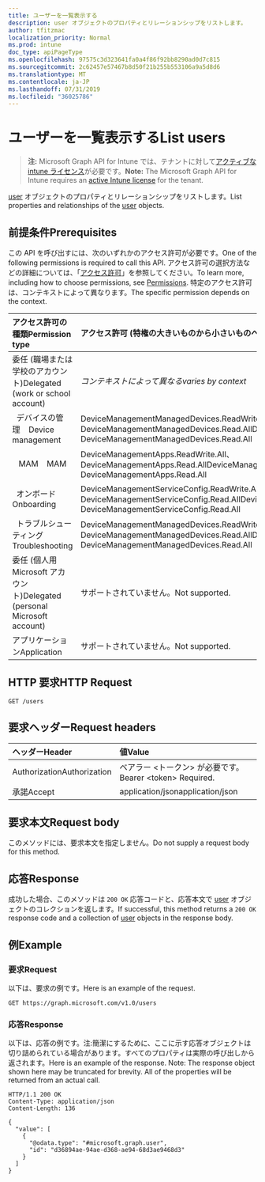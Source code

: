 ```yaml
---
title: ユーザーを一覧表示する
description: user オブジェクトのプロパティとリレーションシップをリストします。
author: tfitzmac
localization_priority: Normal
ms.prod: intune
doc_type: apiPageType
ms.openlocfilehash: 97575c3d323641fa0a4f86f92bb8290ad0d7c815
ms.sourcegitcommit: 2c62457e57467b8d50f21b255b553106a9a5d8d6
ms.translationtype: MT
ms.contentlocale: ja-JP
ms.lasthandoff: 07/31/2019
ms.locfileid: "36025786"
---
```

# <a name="list-users"></a><span data-ttu-id="c2889-103">ユーザーを一覧表示する</span><span class="sxs-lookup"><span data-stu-id="c2889-103">List users</span></span>

> <span data-ttu-id="c2889-104">**注:** Microsoft Graph API for Intune では、テナントに対して[アクティブな intune ライセンス](https://go.microsoft.com/fwlink/?linkid=839381)が必要です。</span><span class="sxs-lookup"><span data-stu-id="c2889-104">**Note:** The Microsoft Graph API for Intune requires an [active Intune license](https://go.microsoft.com/fwlink/?linkid=839381) for the tenant.</span></span>

<span data-ttu-id="c2889-105">[user](../resources/intune-shared-user.md) オブジェクトのプロパティとリレーションシップをリストします。</span><span class="sxs-lookup"><span data-stu-id="c2889-105">List properties and relationships of the [user](../resources/intune-shared-user.md) objects.</span></span>

## <a name="prerequisites"></a><span data-ttu-id="c2889-106">前提条件</span><span class="sxs-lookup"><span data-stu-id="c2889-106">Prerequisites</span></span>
<span data-ttu-id="c2889-107">この API を呼び出すには、次のいずれかのアクセス許可が必要です。</span><span class="sxs-lookup"><span data-stu-id="c2889-107">One of the following permissions is required to call this API.</span></span> <span data-ttu-id="c2889-108">アクセス許可の選択方法などの詳細については、「[アクセス許可](/graph/permissions-reference)」を参照してください。</span><span class="sxs-lookup"><span data-stu-id="c2889-108">To learn more, including how to choose permissions, see [Permissions](/graph/permissions-reference).</span></span>  <span data-ttu-id="c2889-109">特定のアクセス許可は、コンテキストによって異なります。</span><span class="sxs-lookup"><span data-stu-id="c2889-109">The specific permission depends on the context.</span></span>

|<span data-ttu-id="c2889-110">アクセス許可の種類</span><span class="sxs-lookup"><span data-stu-id="c2889-110">Permission type</span></span>|<span data-ttu-id="c2889-111">アクセス許可 (特権の大きいものから小さいものへ)</span><span class="sxs-lookup"><span data-stu-id="c2889-111">Permissions (from most to least privileged)</span></span>|
|:---|:---|
|<span data-ttu-id="c2889-112">委任 (職場または学校のアカウント)</span><span class="sxs-lookup"><span data-stu-id="c2889-112">Delegated (work or school account)</span></span>| <span data-ttu-id="c2889-113">_コンテキストによって異なる_</span><span class="sxs-lookup"><span data-stu-id="c2889-113">_varies by context_</span></span>|
| <span data-ttu-id="c2889-114">&nbsp;&nbsp;デバイスの管理</span><span class="sxs-lookup"><span data-stu-id="c2889-114">&nbsp; &nbsp; Device management</span></span> | <span data-ttu-id="c2889-115">DeviceManagementManagedDevices.ReadWrite.All、DeviceManagementManagedDevices.Read.All</span><span class="sxs-lookup"><span data-stu-id="c2889-115">DeviceManagementManagedDevices.ReadWrite.All, DeviceManagementManagedDevices.Read.All</span></span> |
| <span data-ttu-id="c2889-116">&nbsp;&nbsp; MAM</span><span class="sxs-lookup"><span data-stu-id="c2889-116">&nbsp; &nbsp; MAM</span></span> | <span data-ttu-id="c2889-117">DeviceManagementApps.ReadWrite.All、DeviceManagementApps.Read.All</span><span class="sxs-lookup"><span data-stu-id="c2889-117">DeviceManagementApps.ReadWrite.All, DeviceManagementApps.Read.All</span></span> |
| <span data-ttu-id="c2889-118">&nbsp;&nbsp;オンボード</span><span class="sxs-lookup"><span data-stu-id="c2889-118">&nbsp; &nbsp; Onboarding</span></span> | <span data-ttu-id="c2889-119">DeviceManagementServiceConfig.ReadWrite.All、DeviceManagementServiceConfig.Read.All</span><span class="sxs-lookup"><span data-stu-id="c2889-119">DeviceManagementServiceConfig.ReadWrite.All, DeviceManagementServiceConfig.Read.All</span></span> |
| <span data-ttu-id="c2889-120">&nbsp;&nbsp;トラブルシューティング</span><span class="sxs-lookup"><span data-stu-id="c2889-120">&nbsp; &nbsp; Troubleshooting</span></span> | <span data-ttu-id="c2889-121">DeviceManagementManagedDevices.ReadWrite.All、DeviceManagementManagedDevices.Read.All</span><span class="sxs-lookup"><span data-stu-id="c2889-121">DeviceManagementManagedDevices.ReadWrite.All, DeviceManagementManagedDevices.Read.All</span></span> |
|<span data-ttu-id="c2889-122">委任 (個人用 Microsoft アカウント)</span><span class="sxs-lookup"><span data-stu-id="c2889-122">Delegated (personal Microsoft account)</span></span>|<span data-ttu-id="c2889-123">サポートされていません。</span><span class="sxs-lookup"><span data-stu-id="c2889-123">Not supported.</span></span>|
|<span data-ttu-id="c2889-124">アプリケーション</span><span class="sxs-lookup"><span data-stu-id="c2889-124">Application</span></span>|<span data-ttu-id="c2889-125">サポートされていません。</span><span class="sxs-lookup"><span data-stu-id="c2889-125">Not supported.</span></span>|

## <a name="http-request"></a><span data-ttu-id="c2889-126">HTTP 要求</span><span class="sxs-lookup"><span data-stu-id="c2889-126">HTTP Request</span></span>
<!-- {
  "blockType": "ignored"
}
-->
``` http
GET /users
```

## <a name="request-headers"></a><span data-ttu-id="c2889-127">要求ヘッダー</span><span class="sxs-lookup"><span data-stu-id="c2889-127">Request headers</span></span>
|<span data-ttu-id="c2889-128">ヘッダー</span><span class="sxs-lookup"><span data-stu-id="c2889-128">Header</span></span>|<span data-ttu-id="c2889-129">値</span><span class="sxs-lookup"><span data-stu-id="c2889-129">Value</span></span>|
|:---|:---|
|<span data-ttu-id="c2889-130">Authorization</span><span class="sxs-lookup"><span data-stu-id="c2889-130">Authorization</span></span>|<span data-ttu-id="c2889-131">ベアラー &lt;トークン&gt; が必要です。</span><span class="sxs-lookup"><span data-stu-id="c2889-131">Bearer &lt;token&gt; Required.</span></span>|
|<span data-ttu-id="c2889-132">承諾</span><span class="sxs-lookup"><span data-stu-id="c2889-132">Accept</span></span>|<span data-ttu-id="c2889-133">application/json</span><span class="sxs-lookup"><span data-stu-id="c2889-133">application/json</span></span>|

## <a name="request-body"></a><span data-ttu-id="c2889-134">要求本文</span><span class="sxs-lookup"><span data-stu-id="c2889-134">Request body</span></span>
<span data-ttu-id="c2889-135">このメソッドには、要求本文を指定しません。</span><span class="sxs-lookup"><span data-stu-id="c2889-135">Do not supply a request body for this method.</span></span>

## <a name="response"></a><span data-ttu-id="c2889-136">応答</span><span class="sxs-lookup"><span data-stu-id="c2889-136">Response</span></span>
<span data-ttu-id="c2889-137">成功した場合、このメソッドは `200 OK` 応答コードと、応答本文で [user](../resources/intune-shared-user.md) オブジェクトのコレクションを返します。</span><span class="sxs-lookup"><span data-stu-id="c2889-137">If successful, this method returns a `200 OK` response code and a collection of [user](../resources/intune-shared-user.md) objects in the response body.</span></span>

## <a name="example"></a><span data-ttu-id="c2889-138">例</span><span class="sxs-lookup"><span data-stu-id="c2889-138">Example</span></span>

### <a name="request"></a><span data-ttu-id="c2889-139">要求</span><span class="sxs-lookup"><span data-stu-id="c2889-139">Request</span></span>
<span data-ttu-id="c2889-140">以下は、要求の例です。</span><span class="sxs-lookup"><span data-stu-id="c2889-140">Here is an example of the request.</span></span>

``` http
GET https://graph.microsoft.com/v1.0/users
```

### <a name="response"></a><span data-ttu-id="c2889-141">応答</span><span class="sxs-lookup"><span data-stu-id="c2889-141">Response</span></span>
<span data-ttu-id="c2889-p102">以下は、応答の例です。注:簡潔にするために、ここに示す応答オブジェクトは切り詰められている場合があります。すべてのプロパティは実際の呼び出しから返されます。</span><span class="sxs-lookup"><span data-stu-id="c2889-p102">Here is an example of the response. Note: The response object shown here may be truncated for brevity. All of the properties will be returned from an actual call.</span></span>

``` http
HTTP/1.1 200 OK
Content-Type: application/json
Content-Length: 136

{
  "value": [
    {
      "@odata.type": "#microsoft.graph.user",
      "id": "d36894ae-94ae-d368-ae94-68d3ae9468d3"
    }
  ]
}
```




